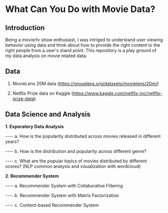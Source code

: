 # What Can You Do with Movie Data?

## Introduction

Being a movie/tv show enthusiast, I was intriged to understand user viewing behavior using data and think about how to provide the right content to the right people from a user's stand point. This repository is a play ground of my data analysis on movie related data. 

## Data
1. MovieLens 20M data (https://grouplens.org/datasets/movielens/20m/)

2. Netflix Prize data on Kaggle (https://www.kaggle.com/netflix-inc/netflix-prize-data)


## Data Science and Analysis

**1. Exporatory Data Analysis**

---- a. How is the popularity distributed across movies released in different years?

---- b. How is the distribution and popularity across different genre?

---- c. What are the popular topics of movies distributed by different scores? (NLP common analysis and visualization with wordcloud)


**2. Recommender System**

---- a. Recommender System with Collaborative Filtering 

---- b. Recommender System with Matrix Factorization

---- c. Content-based Recommender System 




